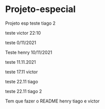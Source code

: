 # Projeto-especial

Projeto esp
teste tiago 2

teste victor 22:10

teste 0/11/2021

Teste henry 10/11/2021

teste 11.11.2021

teste 17.11 victor

teste 22.11 tiago

teste 22.11 tiago 2

Tem que fazer o README henry tiago e victor
